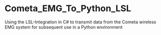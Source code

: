 # Cometa_EMG_To_Python_LSL
 Using the LSL-Integration in C# to transmit data from the Cometa wireless EMG system for subsequent use in a Python environment
